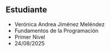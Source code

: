 ## Estudiante 
- Verónica Andrea Jiménez Meléndez
- Fundamentos de la Programación
- Primer Nivel
- 24/08/2025
